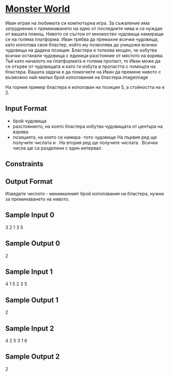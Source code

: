 # [Monster World](https://www.hackerrank.com/contests/practice-2-sda/challenges/monster-world)

Иван играе на любимата си компютърна игра. За съжаление има затруднения с преминаването на едно от последните нива и се нуждае от вашата помощ. Нивото се състои от множество чудовища намиращи се на голяма платформа. Иван трябва да премахне всички чудовища, като използва своя бластер, който му позволява да унищожи всички чудовища на дадена позиция. Бластера е толкова мощен, че избутва всички останали чудовища с  единици разстояние от мястото на взрива. Тъй като началото на платформата е голяма пропаст, то Иван може да се отърве от чудовищата и като ги избута в пропастта с помощта на бластера. Вашата задача е да помогнете на Иван да премине нивото с възможно най-малък брой използвания на бластера.imageimage

На горния пример бластера е използван на позиция 5, а стойността на  e 2.

## Input Format

 - брой чудовища
 - разстоянието, на което бластера избутва чудовищата от центъра на взрива.
 - позицията, на която се намира -тото чудовище
На първия ред ще получите числата  и . На втория ред ще получите числата . Всички числа ще са разделени с един интервал.

## Constraints

## Output Format

Изведете числото  - минималният брой използвания на бластера, нужни за преминаването на нивото.

## Sample Input 0

3 2
1 3 5

## Sample Output 0

2

## Sample Input 1

4 1
5 2 3 5

## Sample Output 1

2

## Sample Input 2

4 2
5 3 1 6

## Sample Output 2

2
